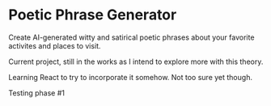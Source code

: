 # Poetic Phrase Generator 
Create AI-generated witty and satirical poetic phrases about your favorite activites and places to visit.

Current project, still in the works as I intend to explore more with this theory.

Learning React to try to incorporate it somehow. Not too sure yet though.

Testing phase #1
